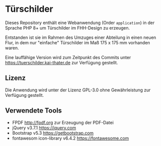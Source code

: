 # Türschilder

Dieses Repository enthält eine Webanwendung (Order ``application``) 
in der Sprache PHP 8+ um Türschilder im FHH-Design zu erzeugen.

Entstanden ist sie im Rahmen des Umzuges einer Abteilung in einen neuen Flur, 
in dem nur "einfache" Türschilder im Maß 175 x 175 mm vorhanden waren.

Eine lauffähige Version wird zum Zeitpunkt des Commits unter https://tuerschilder.kai-thater.de zur Verfügung gestellt. 


## Lizenz
Die Anwendung wird unter der Lizenz GPL-3.0 ohne Gewährleistung zur Verfügung gestellt.

## Verwendete Tools

- FPDF http://fpdf.org zur Erzeugung der PDF-Datei
- jQuery v3.7.1 https://jquery.com
- Bootstrap v5.3 https://getbootstrap.com
- fontawesom icon-library v6.4.2 https://fontawesome.com
